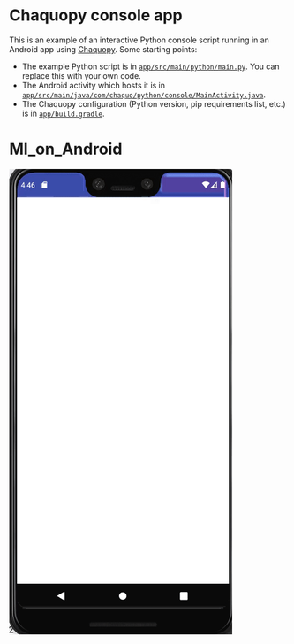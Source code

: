 # Chaquopy console app

This is an example of an interactive Python console script running in an Android app using
[Chaquopy](https://chaquo.com/chaquopy/). Some starting points:

* The example Python script is in 
  [`app/src/main/python/main.py`](https://github.com/chaquo/chaquopy-console/blob/master/app/src/main/python/main.py).
  You can replace this with your own code.
* The Android activity which hosts it is in 
  [`app/src/main/java/com/chaquo/python/console/MainActivity.java`](https://github.com/chaquo/chaquopy-console/blob/master/app/src/main/java/com/chaquo/python/console/MainActivity.java).
* The Chaquopy configuration (Python version, pip requirements list, etc.) is in 
  [`app/build.gradle`](https://github.com/chaquo/chaquopy-console/blob/master/app/build.gradle).
# Ml_on_Android

![demo](https://github.com/kongkip/Ml_on_Android/blob/master/video/demo.gif)
